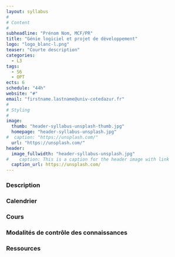 ```yaml
---
layout: syllabus
#
# Content
#
subheadline: "Prénom Nom, MCF/PR"
title: "Génie logiciel et projet de développement"
logo: "logo_blanc-l.png"
teaser: "Courte description"
categories:
  - L3
tags:
  - S6
  - OPT
ects: 6
schedule: "44h"
website: "#"
email: "firstname.lastname@univ-cotedazur.fr"
#
# Styling
#
image:
  thumb: "header-syllabus-unsplash-thumb.jpg"
  homepage: "header-syllabus-unsplash.jpg"
#  caption: "https://unsplash.com/"
  url: "https://unsplash.com/"
header:
  image_fullwidth: "header-syllabus-unsplash.jpg"
#    caption: This is a caption for the header image with link
  caption_url: https://unsplash.com/  
---
```


###  Description ###

###  Calendrier ###

###  Cours ###

###  Modalités de contrôle des connaissances ###

###  Ressources ###
